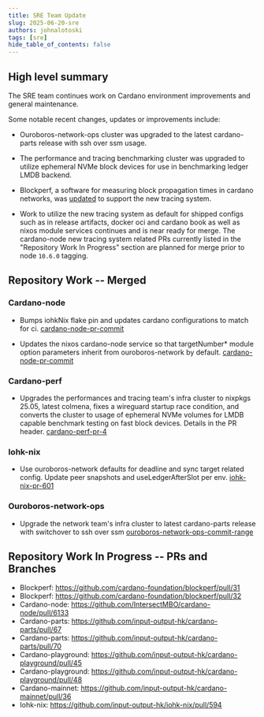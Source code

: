 ```yaml
---
title: SRE Team Update
slug: 2025-06-20-sre
authors: johnalotoski
tags: [sre]
hide_table_of_contents: false
---
```


## High level summary

The SRE team continues work on Cardano environment improvements and general maintenance.

Some notable recent changes, updates or improvements include:

* Ouroboros-network-ops cluster was upgraded to the latest cardano-parts
release with ssh over ssm usage.

* The performance and tracing benchmarking cluster was upgraded to utilize
ephemeral NVMe block devices for use in benchmarking ledger LMDB backend.

* Blockperf, a software for measuring block propagation times in cardano networks,
was [updated](https://github.com/cardano-foundation/blockperf/pull/32) to
support the new tracing system.

* Work to utilize the new tracing system as default for shipped configs such as
in release artifacts, docker oci and cardano book as well as nixos module
services continues and is near ready for merge.  The cardano-node new tracing
system related PRs currently listed in the "Repository Work In Progress"
section are planned for merge prior to node `10.6.0` tagging.


## Repository Work -- Merged

### Cardano-node
* Bumps iohkNix flake pin and updates cardano configurations to match for ci.
  [cardano-node-pr-commit](https://github.com/IntersectMBO/cardano-node/pull/6237/commits/f06bc9d2ed179942c6545b8acc9f22442518fe10)

* Updates the nixos cardano-node service so that targetNumber* module option
  parameters inherit from ouroboros-network by default.
  [cardano-node-pr-commit](https://github.com/IntersectMBO/cardano-node/pull/6258/commits/56916468946c034d12323605f25f94234371f18d)


### Cardano-perf
* Upgrades the performances and tracing team's infra cluster to nixpkgs 25.05,
  latest colmena, fixes a wireguard startup race condition, and converts the
  cluster to usage of ephemeral NVMe volumes for LMDB capable benchmark testing
  on fast block devices.  Details in the PR header.
  [cardano-perf-pr-4](https://github.com/input-output-hk/cardano-perf/pull/4)


### Iohk-nix
* Use ouroboros-network defaults for deadline and sync target related config.
  Update peer snapshots and useLedgerAfterSlot per env.
  [iohk-nix-pr-601](https://github.com/input-output-hk/iohk-nix/pull/601)


### Ouroboros-network-ops
* Upgrade the network team's infra cluster to latest cardano-parts release with switchover to ssh over ssm
  [ouroboros-network-ops-commit-range](https://github.com/input-output-hk/ouroboros-network-ops/compare/e6fa067...092bfc9)


## Repository Work In Progress -- PRs and Branches

* Blockperf: https://github.com/cardano-foundation/blockperf/pull/31
* Blockperf: https://github.com/cardano-foundation/blockperf/pull/32
* Cardano-node: https://github.com/IntersectMBO/cardano-node/pull/6133
* Cardano-parts: https://github.com/input-output-hk/cardano-parts/pull/67
* Cardano-parts: https://github.com/input-output-hk/cardano-parts/pull/70
* Cardano-playground: https://github.com/input-output-hk/cardano-playground/pull/45
* Cardano-playground: https://github.com/input-output-hk/cardano-playground/pull/48
* Cardano-mainnet: https://github.com/input-output-hk/cardano-mainnet/pull/36
* Iohk-nix: https://github.com/input-output-hk/iohk-nix/pull/594
